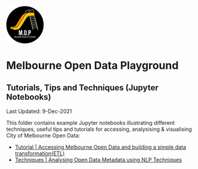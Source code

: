 <img src="/images/mop-black.png" alt="drawing" width="100"/>

# Melbourne Open Data Playground
## Tutorials, Tips and Techniques (Jupyter Notebooks)

Last Updated: 9-Dec-2021

This folder contains example Jupyter notebooks illustrating different techniques, useful tips and tutorials for accessing, analysising & visualising City of Melbourne Open Data:
- [Tutorial | Accessing Melbourne Open Data and building a simple data transformation(ETL)](001-UsingSodapyandBuildingETL.ipynb)
- [Techniques | Analysing Open Data Metadata using NLP Techniques](002-metadata-analysis_using_nlp.ipynb)